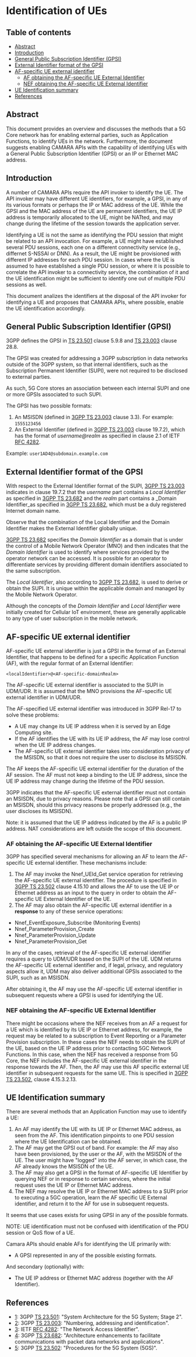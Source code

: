 Identification of UEs
=====================

## Table of contents 
  * [Abstract](#abstract)
  * [Introduction](#introduction)
  * [General Public Subscription Identifier (GPSI)](#general-public-subscription-identifier--gpsi-)
  * [External Identifier format of the GPSI](#external-identifier-format-of-the-gpsi)
  * [AF-specific UE external identifier](#af-specific-ue-external-identifier)
    + [AF obtaining the AF-specific UE External Identifier](#af-obtaining-the-af-specific-ue-external-identifier)
    + [NEF obtaining the AF-specific UE External Identifier](#nef-obtaining-the-af-specific-ue-external-identifier)
  * [UE Identification summary](#ue-identification-summary)
  * [References](#references)


## Abstract 

This document provides an overview and discusses the methods that a 5G Core network has for enabling external parties, such as Application Functions, to identify UEs in the network. Furthermore, the document suggests enabling CAMARA APIs with the capability of identifying UEs with a General Public Subscription Identifier (GPSI) or an IP or Ethernet MAC address.

## Introduction 

A number of CAMARA APIs require the API invoker to identify the UE. The API invoker may have different UE identifiers, for example, a GPSI, in any of its various formats or perhaps the IP or MAC address of the UE. While the GPSI and the MAC address of the UE are permanent identifiers, the UE IP address is temporarily allocated to the UE, might be NATted, and may change during the lifetime of the session towards the application server. 

Identifying a UE is not the same as identifying the PDU session that might be related to an API invocation. For example, a UE might have established several PDU sessions, each one on a different connectivity service (e.g., differnet S-NSSAI or DNN). As a result, the UE might be provisioned with different IP addresses for each PDU session. In cases where the UE is assumed to have established a single PDU session, or where it is possible to correlate the API invoker to a connectivity service, the combination of it and the UE identification might be sufficient to identify one out of multiple PDU sessions as well.

This document analizes the identifiers at the disposal of the API invoker for identifying a UE and proposes that CAMARA APIs, where possible, enable the UE identification accordingly.

## General Public Subscription Identifier (GPSI)

3GPP defines the GPSI in [TS 23.501][1] clause 5.9.8 and [TS 23.003][2] clause 28.8.

The GPSI was created for addressing a 3GPP subscription in data networks outside of the 3GPP system, so that internal identifiers, such as the Subscription Permanent Identifier (SUPI), were not required to be disclosed to external parties.

As such, 5G Core stores an association between each internal SUPI and one or more GPSIs associated to such SUPI.

The GPSI has two possible formats:

1. An MSISDN (defined in [3GPP TS 23.003][2] clause 3.3). For example: `1555123456`
2. An External Identifier (defined in [3GPP TS 23.003][2] clause 19.7.2), which has the format of _username@realm_ as specified in clause 2.1 of IETF [RFC 4282][3].

Example: `user1AD4@subdomain.example.com`

## External Identifier format of the GPSI 

With respect to the External Identifier format of the SUPI, [3GPP TS 23.003][2] indicates in clause 19.7.2 that the _username_ part contains a _Local Identifier_ as specified in [3GPP TS 23.682][4] and the _realm_ part contains a _Domain Identifier_as specified in [3GPP TS 23.682][4], which must be a duly registered Internet domain name.

Observe that the combination of the Local Identifier and the Domain Identifier makes the External Identifier globally unique.

[3GPP TS 23.682][4] specifies the _Domain Identifier_ as a domain that is under the control of a Mobile Network Operator (MNO) and then indicates that the _Domain Identifier_ is used to identify where services provided by the operator network can be accessed. It is possible for an operator to differentiate services by providing different domain identifiers associated to the same subscription.

The _Local Identifier_, also according to [3GPP TS 23.682][4], is used to derive or obtain the SUPI. It is unique within the applicable domain and managed by the Mobile Network Operator.

Although the concepts of the _Domain Identifier_ and _Local Identifier_ were initially created for Cellular IoT environment, these are generally applicable to any type of user subscription in the mobile network.

## AF-specific UE external identifier 

AF-specific UE external identifier is just a GPSI in the format of an External Identifier, that happens to be defined for a specific Application Function (AF), with the regular format of an External Identifier:

`<localIdentifier>@<AF-specific-domainRealm>`

The AF-specific UE external identifier is associated to the SUPI in UDM/UDR. It is assumed that the MNO provisions the AF-specific UE external identifier in UDM/UDR.

The AF-specified UE external identifier was introduced in 3GPP Rel-17 to solve these problems:

- A UE may change its UE IP address when it is served by an Edge Computing site.
- If the AF identifies the UE with its UE IP address, the AF may lose control when the UE IP address changes.
- The AF-specific UE external identifier takes into consideration privacy of the MSISDN, so that it does not require the user to disclose its MSISDN.

The AF keeps the AF-specific UE external identifier for the duration of the AF session. The AF must not keep a binding to the UE IP address, since the UE IP address may change during the lifetime of the PDU session.

3GPP indicates that the AF-specific UE external identifier must not contain an MSISDN, due to privacy reasons. Please note that a GPSI can still contain an MSISDN, should this privacy reasons be properly addressed (e.g., the user discloses its MSISDN).

Note: it is assumed that the UE IP address indicated by the AF is a public IP address. NAT considerations are left outside the scope of this document.

### AF obtaining the AF-specific UE External Identifier

3GPP has specified several mechanisms for allowing an AF to learn the AF-specific UE external identifier. These mechanisms include:

1. The AF may invoke the Nnef\_UEId\_Get service operation for retrieving the AF-specific UE external identifier. The procedure is specified in [3GPP TS 23.502][5] clause 4.15.10 and allows the AF to use the UE IP or Ethernet address as an input to the query in order to obtain the AF-specific UE External Identifier of the UE.
2. The AF may also obtain the AF-specific UE external identifier in a **response** to any of these service operations:

- Nnef\_EventExposure\_Subscribe (Monitoring Events)
- Nnef\_ParameterProvision\_Create
- Nnef\_ParameterProvision\_Update
- Nnef\_ParameterProvision\_Get

In any of the cases, retrieval of the AF-specific UE external identifier requires a query to UDM/UDR based on the SUPI of the UE. UDM returns the AF-specific UE external identifier and, if legal, privacy, and regulatory aspects allow it, UDM may also deliver additional GPSIs associated to the SUPI, such as an MSISDN.

After obtaining it, the AF may use the AF-specific UE external identifier in subsequent requests where a GPSI is used for identifying the UE.

### NEF obtaining the AF-specific UE External Identifier


There might be occasions where the NEF receives from an AF a request for a UE which is identified by its UE IP or Ethernet address, for example, the request may be related to a subscription to Event Reporting or a Parameter Provision subscription. In these cases the NEF needs to obtain the SUPI of the UE, based on the UE IP address prior to contacting 5GC Network Functions. In this case, when the NEF has received a response from 5G Core, the NEF includes the AF-specific UE external identifier in the response towards the AF. Then, the AF may use this AF specific external UE identifier in subsequent requests for the same UE. This is specified in [3GPP TS 23.502][5], clause 4.15.3.2.13.

## UE Identification summary

There are several methods that an Application Function may use to identify a UE:

1. An AF may identify the UE with its UE IP or Ethernet MAC address, as seen from the AF. This identification pinpoints to one PDU session where the UE Identification can be obtained.
2. The AF may get the GPSI out of band. For example: the AF may also have been provisioned, by the user or the AF, with the MSISDN of the UE. The user might have &quot;logged&quot; into the AF server, in which case, the AF already knows the MSISDN of the UE.
3. The AF may also get a GPSI in the format of AF-specific UE Identifier by querying NEF or in response to certain services, where the initial request uses the UE IP or Ethernet MAC address.
4. The NEF may resolve the UE IP or Ethernet MAC address to a SUPI prior to executing a 5GC operation, learn the AF specific UE External identifier, and return it to the AF for use in subsequent requests.

It seems that use cases exists for using GPSI in any of the possible formats.

NOTE: UE identification must not be confused with identification of the PDU session or QoS flow of a UE.

Camara APIs should enable AFs for identifying the UE primarily with:

- A GPSI represented in any of the possible existing formats.

And secondary (optionally) with:

- The UE IP address or Ethernet MAC address (together with the AF Identifier).


## References

[1]:https://www.3gpp.org/DynaReport/23501.htm
[2]:https://www.3gpp.org/DynaReport/2300.htm
[3]:https://www.rfc-editor.org/rfc/rfc4282
[4]:https://www.3gpp.org/DynaReport/23682.htm
[5]:https://www.3gpp.org/DynaReport/23502.htm

* [1]: 3GPP [TS 23.501](https://www.3gpp.org/DynaReport/23501.htm"): "System Architecture for the 5G System; Stage 2".
* [2]: 3GPP [TS 23.003](https://www.3gpp.org/DynaReport/2300.htm): "Numbering, addressing and identification".
* [3]: IETF [RFC 4282](https://www.rfc-editor.org/rfc/rfc4282): "The Network Access Identifier".
* [4]: 3GPP [TS 23.682](https://www.3gpp.org/DynaReport/23682): "Architecture enhancements to facilitate communications with packet data networks and applications".
* [5]: 3GPP [TS 23.502](https://www.3gpp.org/DynaReport/23502.htm): "Procedures for the 5G System (5GS)".
